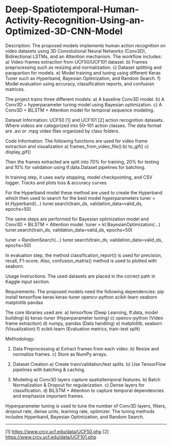 # Deep-Spatiotemporal-Human-Activity-Recognition-Using-an-Optimized-3D-CNN-Model

Description:
The proposed models implements human action recognition on video datasets using 3D Convolutional Neural Networks (Conv3D), Bidirectional LSTMs, and an Attention mechanism. The workflow includes:
a) Video-frames extraction from UCF50/UCF101 dataset.
b) Frames preprocessing such as resizing and normalization.
c) Dataset splitting and parapartion for models.
e) Model training and tuning using different Keras Tuner such as Hyperband, Bayesian Optimization, and Random Search.
f) Model evaluation using accuracy, classification reports, and confusion matrices.

The project trains three different models:
a) A baseline Conv3D model.
b) A Conv3D + hyperparameter tuning model using Bayesian optimization.
c) A Conv3D + BiLSTM + Attention model for temporal sequence modeling.

‎Dataset Information:
UCF50 [1] and UCF101 [2] action recognition datasets. Where videos are categorized into 50–101 action classes. The data format are .avi or .mpg video files organized by class folders.

Code Information:
The following functions are used for video frame extraction and visualization
a) frames_from_video_file()
b) to_gif()
c) display_gif()

Then the frames extracted are split into 70% for training, 20% for testing and 10% for validation using tf.data.Dataset pipelines for batching.

In training step, it uses early stopping, model checkpointing, and CSV logger. Tracks and plots loss & accuracy curves.

For the Hyperband model these method are used to create the Hyperband which then used to search for the best model hyperparameters
tuner = kt.Hyperband(...)
tuner.search(train_ds, validation_data=valid_ds, epochs=50)

The same steps are performed for Bayesian optimization model and Conv3D + BiLSTM + Attention model.
tuner = kt.BayesianOptimization(...)
tuner.search(train_ds, validation_data=valid_ds, epochs=50)

tuner = RandomSearch(...)
tuner.search(train_ds, validation_data=valid_ds, epochs=50)

In evaluation step, the method classification_report() is used for precision, recall, F1-score. Also, confusion_matrix() method is used to plotted with seaborn.


Usage Instructions:
The used datasets are placed in the correct path in Kaggle input section.


Requirements:
The proposed models need the following dependencies:
pip install tensorflow keras keras-tuner opencv-python scikit-learn seaborn matplotlib pandas

The core libraries used are:
a) tensorflow (Deep Learning, tf.data, model building)
b) keras-tuner (Hyperparameter tuning)
c) opencv-python (Video frame extraction)
d) numpy, pandas (Data handling)
e) matplotlib, seaborn (Visualization)
f) scikit-learn (Evaluation metrics, train-test split)

Methodology:
1) Data Preprocessing
a) Extract frames from each video.
b) Resize and normalize frames.
c) Store as NumPy arrays.

2) Dataset Creation
a) Create train/validation/test splits.
b) Use TensorFlow pipelines with batching & caching.

3) Modeling
a) Conv3D layers capture spatialtemporal features.
b) Batch Normalization & Dropout for regularization.
c) Dense layers for classification.
d) BiLSTM + Attention to capture temporal dependencies and emphasize important frames.

Hyperparameter tuning is used to tune the number of Conv3D layers, filters, dropout rate, dense units, learning rate, optimizer. The tuning methods includes Hyperband, Bayesian Optimization, and Random Search.

-----------------
[1] https://www.crcv.ucf.edu/data/UCF50.php
[2] https://www.crcv.ucf.edu/data/UCF101.php
